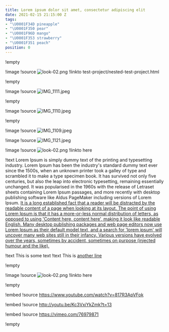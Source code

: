 ```yaml
---
title: Lorem ipsum dolor sit amet, consectetur adipiscing elit
date: 2021-02-15 21:15:00 Z
tags:
- "\U0001F34D pineapple"
- "\U0001F350 pear"
- "\U0001F96D mango"
- "\U0001F353 strawberry"
- "\U0001F351 peach"
position: 0
---
```


!empty

!image
!source ![look-02.png](/uploads/look-02.png)
!linkto test-project/nested-test-project.html

!empty

!image
!source ![IMG_1111.jpeg](/uploads/IMG_1111.jpeg)

!empty

!image
!source ![IMG_1110.jpeg](/uploads/IMG_1110.jpeg)

!empty

!image
!source ![IMG_1109.jpeg](/uploads/IMG_1109.jpeg)

!image
!source ![IMG_1121.jpeg](/uploads/IMG_1121.jpeg)

!image
!source ![look-02.png](/uploads/look-02.png)
!linkto here

!text Lorem Ipsum is simply dummy text of the printing and typesetting industry. Lorem Ipsum has been the industry's standard dummy text ever since the 1500s, when an unknown printer took a galley of type and scrambled it to make a type specimen book. It has survived not only five centuries, but also the leap into electronic typesetting, remaining essentially unchanged. It was popularised in the 1960s with the release of Letraset sheets containing Lorem Ipsum passages, and more recently with desktop publishing software like Aldus PageMaker including versions of Lorem Ipsum. [It is a long established fact that a reader will be distracted by the readable content of a page when looking at its layout. The point of using Lorem Ipsum is that it has a more-or-less normal distribution of letters, as opposed to using 'Content here, content here', making it look like readable English. Many desktop publishing packages and web page editors now use Lorem Ipsum as their default model text, and a search for 'lorem ipsum' will uncover many web sites still in their infancy. Various versions have evolved over the years, sometimes by accident, sometimes on purpose (injected humour and the like).](https://lipsum.com)

!text This is some text
!text This is [another line](test)

!empty

!image
!source ![look-02.png](/uploads/look-02.png)
!linkto here

!empty

!embed
!source https://www.youtube.com/watch?v=817R3ApVFok

!embed
!source http://youtu.be/Kc3VxiYkZmk?t=13

!embed
!source https://vimeo.com/76979871

!empty